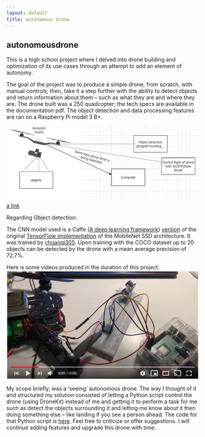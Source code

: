 ```yaml
---
layout: default
title: autonomous drone
---
```


## autonomousdrone

This is a high school project where I delved into drone building and optimization of its use cases through an attempt to add an element of autonomy.

The goal of the project was to produce a simple drone, from scratch, with manual controls; then, take it a step further with the ability to detect objects and return information about them – such as what they are and where they are. The drone built was a 250 quadcopter; the tech specs are available in the documentation pdf. The object detection and data processing features are ran on a Raspberry Pi model 3 B+.

![Here is an idea of the scope that the system currently covers:](https://github.com/selin-k/autonomousdrone/blob/main/Picture1.png)
[a link](https://github.com/user/repo/blob/branch/other_file.md)

Regarding Object detection:

The CNN model used is a Caffe ([A deep learning framework](https://github.com/BVLC/caffe/)) [version](https://github.com/Zehaos/MobileNet) of the original [TensorFlow implementation](https://github.com/tensorflow/models/blob/master/research/slim/nets/mobilenet_v1.md) of the MobileNet SSD architecture. It was trained by [chuanqi305](https://github.com/chuanqi305/MobileNet-SSD). Upon training with the COCO dataset up to 20 objects can be detected by the drone with a mean average precision of 72.7%.

Here is some videos produced in the duration of this project:
[![autonomous-drone](https://github.com/selin-k/autonomousdrone/blob/main/Capture.PNG)](https://youtube.com/playlist?list=PL0nruMdk2V1aes5Wy8y1fI9kRXtD_ExmT)

My scope briefly, was a ‘seeing’ autonomous drone. The way I thought of it and structured my solution consisted of letting a Python script control the drone (using DroneKit) instead of me and getting it to perform a task for me such as detect the objects surrounding it and letting me know about it then doing something else – like landing if you see a person ahead.
The code for that Python script is [here](https://github.com/selin-k/autonomousdrone/blob/main/code/object-detection.py).
Feel free to criticize or offer suggestions. I will continue adding features and upgrade this drone with time.
